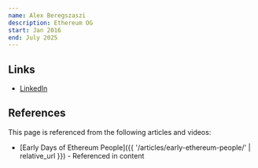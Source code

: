 ```yaml
---
name: Alex Beregszaszi
description: Ethereum OG
start: Jan 2016
end: July 2025
---
```


## Links
- [LinkedIn](https://www.linkedin.com/in/alexberegszaszi)

## References

This page is referenced from the following articles and videos:

- [Early Days of Ethereum People]({{ '/articles/early-ethereum-people/' | relative_url }}) - Referenced in content